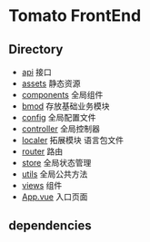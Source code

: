 # Tomato FrontEnd

## Directory
- [api](./src/api)    接口
- [assets](./src/assets) 静态资源
- [components](./src/components) 全局组件
- [bmod](./src/bmod) 存放基础业务模块
- [config](./src/config) 全局配置文件
- [controller](./src/controller) 全局控制器
- [localer](./src/locales) 拓展模块 语言包文件
- [router](./src/router) 路由
- [store](./src/store) 全局状态管理
- [utils](./src/utils) 全局公共方法
- [views](./src/views) 组件
- [App.vue](./src/App.vue) 入口页面

## dependencies

 